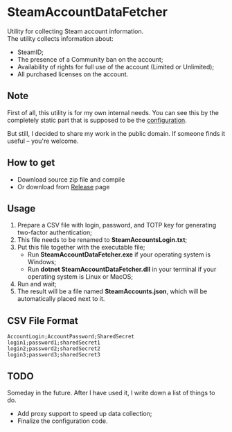 # SteamAccountDataFetcher

Utility for collecting Steam account information.  
The utility collects information about:

- SteamID;
- The presence of a Community ban on the account;
- Availability of rights for full use of the account (Limited or Unlimited);
- All purchased licenses on the account.

## Note

First of all, this utility is for my own internal needs. You can see this by the completely static part that is supposed to be the [configuration](./SteamAccountDataFetcher/SteamDataClient/Configuration.cs).

But still, I decided to share my work in the public domain.
If someone finds it useful – you're welcome.

## How to get

- Download source zip file and compile
- Or download from [Release](https://github.com/SeRi0uS007/SteamAccountDataFetcher/releases) page

## Usage

1. Prepare a CSV file with login, password, and TOTP key for generating two-factor authentication;
2. This file needs to be renamed to **SteamAccountsLogin.txt**;
3. Put this file together with the executable file;
    - Run **SteamAccountDataFetcher.exe** if your operating system is Windows;
    - Run **dotnet SteamAccountDataFetcher.dll** in your terminal if your operating system is Linux or MacOS;
4. Run and wait;
5. The result will be a file named **SteamAccounts.json**, which will be automatically placed next to it.

## CSV File Format

```csv
AccountLogin;AccountPassword;SharedSecret
login1;password1;sharedSecret1
login2;password2;sharedSecret2
login3;password3;sharedSecret3
```

## TODO

Someday in the future. After I have used it, I write down a list of things to do.

- Add proxy support to speed up data collection;
- Finalize the configuration code.
